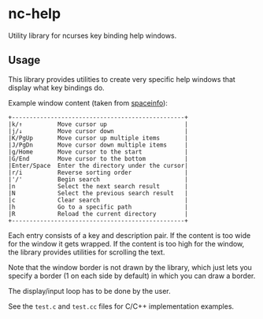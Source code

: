# nc-help

Utility library for ncurses key binding help windows.

## Usage

This library provides utilities to create very specific help windows that display what key bindings do.

Example window content (taken from [spaceinfo](https://github.com/JaMo42/spaceinfo)):

```
+-------------------------------------------------+
|k/↑          Move cursor up                      |
|j/↓          Move cursor down                    |
|K/PgUp       Move cursor up multiple items       |
|J/PgDn       Move cursor down multiple items     |
|g/Home       Move cursor to the start            |
|G/End        Move cursor to the bottom           |
|Enter/Space  Enter the directory under the cursor|
|r/i          Reverse sorting order               |
|'/'          Begin search                        |
|n            Select the next search result       |
|N            Select the previous search result   |
|c            Clear search                        |
|h            Go to a specific path               |
|R            Reload the current directory        |
+-------------------------------------------------+
```

Each entry consists of a key and description pair.
If the content is too wide for the window it gets wrapped.
If the content is too high for the window, the library provides utilities for scrolling the text.

Note that the window border is not drawn by the library, which just lets you specify a border (1 on each side by default) in which you can draw a border.

The display/input loop has to be done by the user.

See the `test.c` and `test.cc` files for C/C++ implementation examples.

